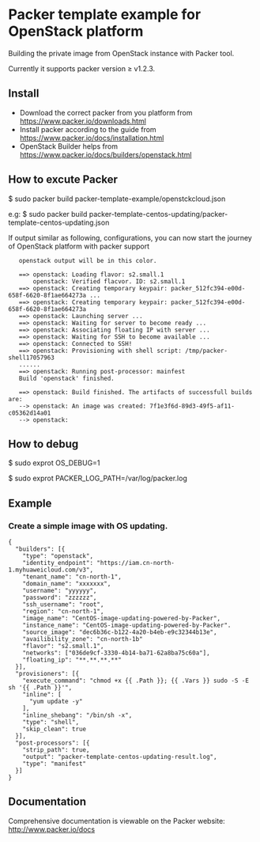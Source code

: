 # Packer template example for OpenStack platform

Building the private image from OpenStack instance with Packer tool.

Currently it supports packer version ≥ v1.2.3.

## Install
- Download the correct packer from you platform from https://www.packer.io/downloads.html
- Install packer according to the guide from https://www.packer.io/docs/installation.html
- OpenStack Builder helps from https://www.packer.io/docs/builders/openstack.html

## How to excute Packer
$ sudo packer build packer-template-example/openstckcloud.json

e.g: $ sudo packer build packer-template-centos-updating/packer-template-centos-updating.json

If output similar as following, configurations, you can now start the journey of OpenStack platform with packer support
```
   openstack output will be in this color.
   
   ==> openstack: Loading flavor: s2.small.1
       openstack: Verified flacvor. ID: s2.small.1
   ==> openstack: Creating temporary keypair: packer_512fc394-e00d-658f-6620-8f1ae664273a ...
   ==> openstack: Creating temporary keypair: packer_512fc394-e00d-658f-6620-8f1ae664273a
   ==> openstack: Launching server ...
   ==> openstack: Waiting for server to become ready ...
   ==> openstack: Associating floating IP with server ...
   ==> openstack: Waiting for SSH to become available ...
   ==> openstack: Connected to SSH!
   ==> openstack: Provisioning with shell script: /tmp/packer-shell17057963
   ......
   ==> openstack: Running post-processor: mainfest
   Build 'openstack' finished.
   
   ==> openstack: Build finished. The artifacts of successfull builds are:
   --> openstack: An image was created: 7f1e3f6d-89d3-49f5-af11-c05362d14a01
   --> openstack:
```
## How to debug
$ sudo exprot OS_DEBUG=1

$ sudo exprot PACKER_LOG_PATH=/var/log/packer.log
   
## Example
### Create a simple image with OS updating.
```
{
  "builders": [{
    "type": "openstack",
    "identity_endpoint": "https://iam.cn-north-1.myhuaweicloud.com/v3",
    "tenant_name": "cn-north-1",
    "domain_name": "xxxxxxx", 
    "username": "yyyyyy",
    "password": "zzzzzz",
    "ssh_username": "root",
    "region": "cn-north-1",
    "image_name": "CentOS-image-updating-powered-by-Packer",
    "instance_name": "CentOS-image-updating-powered-by-Packer".
    "source_image": "dec6b36c-b122-4a20-b4eb-e9c32344b13e",
    "availibility_zone": "cn-north-1b"
    "flavor": "s2.small.1",
    "networks": ["036de9cf-3330-4b14-ba71-62a8ba75c60a"],
    "floating_ip": "**.**.**.**"
  }],
  "provisioners": [{
    "execute_command": "chmod +x {{ .Path }}; {{ .Vars }} sudo -S -E sh '{{ .Path }}'",
    "inline": [
      "yum update -y"
    ],
    "inline_shebang": "/bin/sh -x",
    "type": "shell",
    "skip_clean": true
  }],
  "post-processors": [{
    "strip_path": true,
    "output": "packer-template-centos-updating-result.log",
    "type": "manifest"
  }]
}
```
## Documentation
Comprehensive documentation is viewable on the Packer website:
http://www.packer.io/docs
